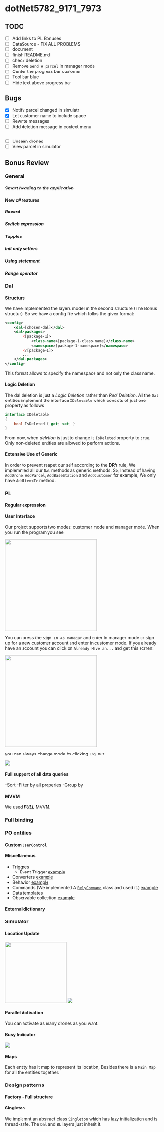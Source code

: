 # dotNet5782_9171_7973

## TODO
- [ ] Add links to PL Bonuses
- [ ] DataSource - FIX ALL PROBLEMS
- [ ] document
- [ ] finish README.md
- [ ] check deletion
- [ ] Remove `Send A parcel` in manager mode
- [ ] Center the progress bar customer
- [ ] Tool bar blue
- [ ] Hide text above progress bar

## Bugs
- [X] Notify parcel changed in simulatr
- [X] Let customer name to include space
- [ ] Rewrite messages
- [ ] Add deletion message in context menu
  
## 
- [ ] Unseen drones
- [ ] View parcel in simulator

## Bonus Review

### General
##### Smart heading to the application
#### New c# features
##### Record
##### Switch expression
##### Tupples
##### Init only setters
##### Using statement
##### Range operator

### Dal

#### Structure
We have implemented the layers model in the second structure (The Bonus structur), So we have a config file which follos the given format:
```xml
<config>
    <dal>[chosen-dal]</dal>
    <dal-packages>
        <[package-1]>
            <class-name>[package-1-class-name]</class-name>
            <namespace>[package-1-namespace]</namespace>
        </[package-1]>
        ...
    </dal-packages>
</config>
```

This format allows to specify the namespace and not only the class name.

#### Logic Deletion
The dal deletion is just a *Logic Deletion* rather than *Real Deletion*. All the `Dal` entities implement the interface `IDeletable` which consists of just one property as follows
```csharp
interface IDeletable
{
    bool IsDeleted { get; set; }
}
```
From now, when *deletion* is just to change is `IsDeleted` property to `true`. Only non-deleted entities are allowed to perform actions.

#### Extensive Use of Generic
In order to prevent reapet our self according to the **DRY** rule, We implemnted all our `Dal` methods as generic methods. So, Instead of having `AddDrone`, `AddParcel`, `AddBaseStation` and `AddCustomer` for example, We only have `AddItem<T>` method.

### PL
#### Regular expression
#### User Interface
Our project supports two modes: customer mode and manager mode. When you run the program you see

<img src="./screen-shots/sign-up.jpg" width="300">

You can press the `Sign In As Managar` and enter in manager mode or sign up for a new customer account and enter in customer mode. If you already have an account you can click on `Already Have an...` and get this scrren:

<img src="./screen-shots/sign-in.jpg" width="300">

you can always change mode by clicking `Log Out`

<img src="./screen-shots/log-out.jpg">

#### Full support of all data queries
-Sort
-Filter by all properies
-Group by

#### MVVM
We used ***FULL*** MVVM.
### Full binding
### PO entities

#### Custom `UserControl`

#### Miscellaneous
- Triggres
  - Event Trigger [example](https://github.com/dasizis/dotNet5782_9171_7973/blob/fc27f43be178a083ddce056caffc8e1395295442/dotNet5782_9171_7973/PL/Views/Style/StyleDictionary.xaml#L126)
- Converters [example]()
- Behavior [example]()
- Commands (We implemented A [`RelyCommand`]() class and used it.) [example]()
- Data templates
- Observable collection [example]()

#### External dictionary



### Simulator

#### Location Update
<img src="./screen-shots/location-update.gif" height="200">

<img src="./screen-shots/map-update.gif">

#### Parallel Activation
You can activate as many drones as you want.

#### Busy Indicator
<img src="./screen-shots/busy-indicator.gif">

#### Maps
Each entity has it map to represent its location, Besides there is a `Main Map` for all the entities together.

### Design patterns
#### Factory - Full structure
#### Singleton
We implemnt an abstract class `Singleton` which has lazy initialization and is thread-safe. The `Dal` and `BL` layers just inherit it.


